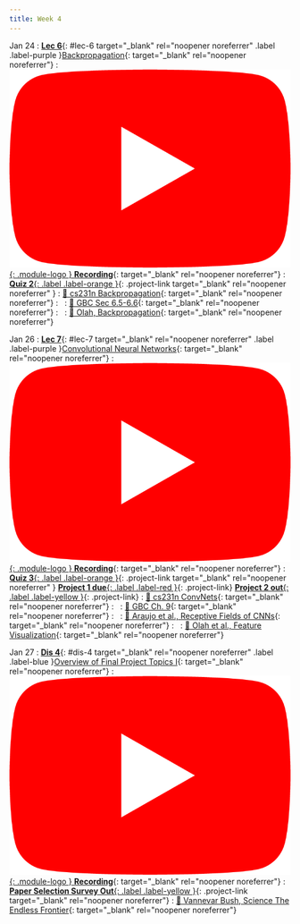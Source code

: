 ```yaml
---
title: Week 4
---
```


Jan 24
: [**Lec 6**](/assets/slides/deeprob_06_backpropagation.pdf){: #lec-6 target="_blank" rel="noopener noreferrer" .label .label-purple }[Backpropagation](/assets/slides/deeprob_06_backpropagation.pdf){: target="_blank" rel="noopener noreferrer"}
  : [![](/assets/logos/yt_icon_rgb.png){: .module-logo } **Recording**](https://youtu.be/H-gvK41qCJU){: target="_blank" rel="noopener noreferrer"}
: [**Quiz 2**{: .label .label-orange }](https://www.gradescope.com/courses/480760){: .project-link target="_blank" rel="noopener noreferrer" }
  : [📖 cs231n Backpropagation](https://cs231n.github.io/optimization-2/){: target="_blank" rel="noopener noreferrer"}
: &nbsp;
  : [📖 GBC Sec 6.5-6.6](https://www.deeplearningbook.org/contents/mlp.html#pf25){: target="_blank" rel="noopener noreferrer"}
: &nbsp;
  : [📖 Olah, Backpropagation](http://colah.github.io/posts/2015-08-Backprop/){: target="_blank" rel="noopener noreferrer"}



Jan 26
: [**Lec 7**](/assets/slides/deeprob_07_convolutional_neural_networks.pdf){: #lec-7 target="_blank" rel="noopener noreferrer" .label .label-purple }[Convolutional Neural Networks](/assets/slides/deeprob_07_convolutional_neural_networks.pdf){: target="_blank" rel="noopener noreferrer"}
  : [![](/assets/logos/yt_icon_rgb.png){: .module-logo } **Recording**](https://youtu.be/f6tcbJJyJdw){: target="_blank" rel="noopener noreferrer"}
: [**Quiz 3**{: .label .label-orange }](https://www.gradescope.com/courses/480760){: .project-link target="_blank" rel="noopener noreferrer" } [**Project 1 due**{: .label .label-red }](/projects/project1/){: .project-link} [**Project 2 out**{: .label .label-yellow }](/projects/project2/){: .project-link}
  : [📖 cs231n ConvNets](https://cs231n.github.io/convolutional-networks/){: target="_blank" rel="noopener noreferrer"}
: &nbsp;
  : [📖 GBC Ch. 9](https://www.deeplearningbook.org/contents/convnets.html){: target="_blank" rel="noopener noreferrer"}
: &nbsp;
  : [📖 Araujo et al., Receptive Fields of CNNs](https://distill.pub/2019/computing-receptive-fields/){: target="_blank" rel="noopener noreferrer"}
: &nbsp;
  : [📖 Olah et al., Feature Visualization](https://distill.pub/2017/feature-visualization/){: target="_blank" rel="noopener noreferrer"}





Jan 27
: [**Dis 4**](/assets/slides/deeprob_discussion_04.pdf){: #dis-4 target="_blank" rel="noopener noreferrer" .label .label-blue }[Overview of Final Project Topics I](/assets/slides/deeprob_discussion_04.pdf){: target="_blank" rel="noopener noreferrer"}
  : [![](/assets/logos/yt_icon_rgb.png){: .module-logo } **Recording**](https://youtu.be/xlydm11pIFg){: target="_blank" rel="noopener noreferrer"}
: [**Paper Selection Survey Out**{: .label .label-yellow }](https://www.gradescope.com/courses/480760){: .project-link target="_blank" rel="noopener noreferrer"}
  : [📖 Vannevar Bush, Science The Endless Frontier](https://www.nsf.gov/od/lpa/nsf50/vbush1945.htm){: target="_blank" rel="noopener noreferrer"}
